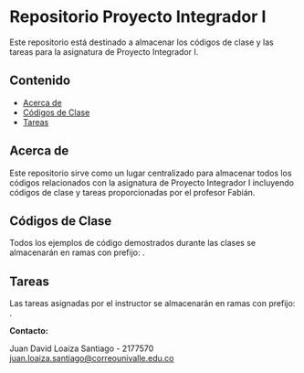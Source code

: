 # Repositorio Proyecto Integrador I

Este repositorio está destinado a almacenar los códigos de clase y las tareas para la asignatura de Proyecto Integrador I.

## Contenido

- [Acerca de](#acerca-de)
- [Códigos de Clase](#códigos-de-clase)
- [Tareas](#tareas)

## Acerca de

Este repositorio sirve como un lugar centralizado para almacenar todos los códigos relacionados con la asignatura de Proyecto Integrador I incluyendo códigos de clase y tareas proporcionadas por el profesor Fabián.

## Códigos de Clase

Todos los ejemplos de código demostrados durante las clases se almacenarán en ramas con prefijo: <por definir...>.

## Tareas

Las tareas asignadas por el instructor se almacenarán en ramas con prefijo: <por definir...>.

**Contacto:**

Juan David Loaiza Santiago - 2177570  
juan.loaiza.santiago@correounivalle.edu.co
